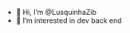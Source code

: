 - 👋 Hi, I’m @LusquinhaZib
- 👀 I’m interested in dev back end

<!---
LusquinhaZib/LusquinhaZib is a ✨ special ✨ repository because its `README.md` (this file) appears on your GitHub profile.
You can click the Preview link to take a look at your changes.
--->
